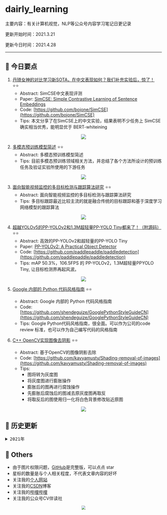 # dairly_learning
主要内容：有关计算机视觉，NLP等公众号内容学习笔记日更记录

更新开始时间：2021.3.21

更新今日时间：2021.4.28

------



## :paperclip:  今日要点

1. [丹琦女神的对比学习新SOTA，在中文表现如何？我们补充实验后，惊了！](https://mp.weixin.qq.com/s/P6oi6AgQzXiEF593y63zoA)         :star::star:
   - Abstract: SimCSE中文表现评测
   - Paper: [SimCSE: Simple Contrastive Learning of Sentence Embeddings](https://arxiv.org/abs/2104.08821)
   - Code: [https://github.com/bojone/SimCSE](https://github.com/bojone/SimCSE)
   - Tips: 本文分享了在SimCSE上的中文实验，结果表明不少任务上 SimCSE 确实相当优秀，能明显优于 BERT-whiteining 

<div align=center><img src="https://mmbiz.qpic.cn/mmbiz_png/5fknb41ib9qF8ibOBKRwHnzqaCgLfAnpQa5LibErX1ibxrvEeW6HmVz3x3ibuUvrTypwaxhMbB2gS2aqKL1X8LmzGHQ/640?wx_fmt=png&tp=webp&wxfrom=5&wx_lazy=1&wx_co=1" style='zoom:100%'>
</div>


2. [多模态预训练模型简述](https://mp.weixin.qq.com/s/1bnfuMJMj64WQjNovs_zSw)       :star::star:
   - Abstract: 多模态预训练模型简述
   - Tips: 目前多模态预训练领域相关方法，并总结了各个方法所设计的预训练任务及验证实验所使用的下游任务

<div align=center><img src="https://mmbiz.qpic.cn/mmbiz_png/58FUuNaBUjob2EkMWh0dfl0bY8icwqjVUBz8Twz01lbzUrwkd5qqUy0libRfosiazFmNqruXx0CAcUWYJQuVeLcpQ/640?wx_fmt=png&tp=webp&wxfrom=5&wx_lazy=1&wx_co=1" style='zoom:100%'>
</div>

3. [面向智能视频监控的多目标检测与跟踪算法研究](https://mp.weixin.qq.com/s/0_kLkINBNUSmTMkD1S1DAQ)       :star::star:
   - Abstract: 面向智能视频监控的多目标检测与跟踪算法研究
   - Tips: 多目标跟踪最近比较主流的就是融合传统的目标跟踪和基于深度学习网络模型的跟踪算法

<div align=center><img src="https://mmbiz.qpic.cn/mmbiz_png/KToRmsQB0NHo1iafBR8hPsI3NgFFEsg5rzt9fpl3sExRyco6G16eM6xToia5UyTjr0pTMN5ebIEMWoEyVjQSTzxg/640?wx_fmt=png&tp=webp&wxfrom=5&wx_lazy=1&wx_co=1" style='zoom:100%'>
</div>


4. [超越YOLOv5的PP-YOLOv2和1.3M超轻量PP-YOLO Tiny都来了！（附源码）](https://mp.weixin.qq.com/s/_1RHvwDv31GejbvLOgs7MQ)       :star::star:
   - Abstract: 高效的PP-YOLOv2和超轻量的PP-YOLO Tiny
   - Paper: [PP-YOLOv2: A Practical Object Detector](https://arxiv.org/abs/2104.10419)
   - Code: [https://github.com/paddlepaddle/paddledetection](https://github.com/paddlepaddle/paddledetection)
   - Tips: mAP 50.3%，106.5FPS 的 PP-YOLOv2，1.3M超轻量PPYOLO Tiny, 让目标检测界再起风波。

<div align=center><img src="https://mmbiz.qpic.cn/mmbiz_png/KmXPKA19gW9aKt3mveTcP9clPkvYYiaQfmWBYsCR3ia8DQ3k5JT2uKhEicic9FHrhEO6T7tLXENLIyQguO1zKrukkA/640?wx_fmt=png&tp=webp&wxfrom=5&wx_lazy=1&wx_co=1" style='zoom:100%'>
</div>


5. [Google 内部的 Python 代码风格指南](https://mp.weixin.qq.com/s/lfeWdZCFeu2ua0uS7FWHRQ)       :star::star:
   - Abstract: Google 内部的 Python 代码风格指南
   - Code: [https://github.com/shendeguize/GooglePythonStyleGuideCN](https://github.com/shendeguize/GooglePythonStyleGuideCN)
   - Tips: Google Python代码风格指南，很全面。可以作为公司的code review 标准，也可以作为自己编写代码的风格指南

6. [C++ OpenCV实现图像去阴影](https://mp.weixin.qq.com/s/ejBBC_GFM27R-0-kQuHK0Q)       :star::star:
   - Abstract: 基于OpenCV的图像阴影去除
   - Code: [https://github.com/kavyamusty/Shading-removal-of-images](https://github.com/kavyamusty/Shading-removal-of-images)
   - Tips: 
     - 图将转为灰度图
     - 将灰度图进行膨胀操作
     - 膨胀后的图再进行腐蚀操作
     - 先膨胀后腐蚀后的图减去原灰度图再取反
     - 将取反后的图使用归一化将白色背景修改贴近原图

<div align=center><img src="https://mmbiz.qpic.cn/mmbiz_png/1PGshybxVDS3kwrbibJvVicqmKfYS95vP2osTFPdsicRIdxdR37IS3d7rMD9m8zCvFZYhd6lm1fP6XUmcibtn9KrmA/640?wx_fmt=png&tp=webp&wxfrom=5&wx_lazy=1&wx_co=1" style='zoom:100%'>
</div>


## 

## :paperclip:  历史更新

<pre><details><summary>2021年</summary>
<details><summary>3月</summary>
    1. <a href="notes/202103/0321.md" target="_blank">公众号内容拓展学习笔记（2021.3.21）</a>
    2. <a href="notes/202103/0322.md" target="_blank">公众号内容拓展学习笔记（2021.3.22）</a>
    3. <a href="notes/202103/0323.md" target="_blank">公众号内容拓展学习笔记（2021.3.23）</a>
    4. <a href="notes/202103/0324.md" target="_blank">公众号内容拓展学习笔记（2021.3.24）</a>
    5. <a href="notes/202103/0325.md" target="_blank">公众号内容拓展学习笔记（2021.3.25）</a>
    6. <a href="notes/202103/0326.md" target="_blank">公众号内容拓展学习笔记（2021.3.26）</a>
    7. <a href="notes/202103/0327.md" target="_blank">公众号内容拓展学习笔记（2021.3.27）</a>
    8. <a href="notes/202103/0328.md" target="_blank">公众号内容拓展学习笔记（2021.3.28）</a>
    9. <a href="notes/202103/0329.md" target="_blank">公众号内容拓展学习笔记（2021.3.29）</a>
    10. <a href="notes/202103/0330.md" target="_blank">公众号内容拓展学习笔记（2021.3.30）</a>
    11. <a href="notes/202103/0331.md" target="_blank">公众号内容拓展学习笔记（2021.3.31）</a>
</details>
<details><summary>4月</summary>
    1. <a href="notes/202104/0401.md" target="_blank">公众号内容拓展学习笔记（2021.4.1）</a>
    2. <a href="notes/202104/0402.md" target="_blank">公众号内容拓展学习笔记（2021.4.2）</a>
    3. <a href="notes/202104/0403.md" target="_blank">公众号内容拓展学习笔记（2021.4.3）</a>
    4. <a href="notes/202104/0404.md" target="_blank">公众号内容拓展学习笔记（2021.4.4）</a>
    5. <a href="notes/202104/0405.md" target="_blank">公众号内容拓展学习笔记（2021.4.5）</a>
    6. <a href="notes/202104/0406.md" target="_blank">公众号内容拓展学习笔记（2021.4.6）</a>
    7. <a href="notes/202104/0407.md" target="_blank">公众号内容拓展学习笔记（2021.4.7）</a>
    8. <a href="notes/202104/0408.md" target="_blank">公众号内容拓展学习笔记（2021.4.8）</a>
    9. <a href="notes/202104/0409.md" target="_blank">公众号内容拓展学习笔记（2021.4.9）</a>
    10. <a href="notes/202104/0410.md" target="_blank">公众号内容拓展学习笔记（2021.4.10）</a>
    11. <a href="notes/202104/0411.md" target="_blank">公众号内容拓展学习笔记（2021.4.11）</a>
    12. <a href="notes/202104/0412.md" target="_blank">公众号内容拓展学习笔记（2021.4.12）</a>
    13. <a href="notes/202104/0413.md" target="_blank">公众号内容拓展学习笔记（2021.4.13）</a>
    14. <a href="notes/202104/0414.md" target="_blank">公众号内容拓展学习笔记（2021.4.14）</a>
    15. <a href="notes/202104/0415.md" target="_blank">公众号内容拓展学习笔记（2021.4.15）</a>
    16. <a href="notes/202104/0416.md" target="_blank">公众号内容拓展学习笔记（2021.4.16）</a>
    17. <a href="notes/202104/0417.md" target="_blank">公众号内容拓展学习笔记（2021.4.17）</a>
    18. <a href="notes/202104/0418.md" target="_blank">公众号内容拓展学习笔记（2021.4.18）</a>
    19. <a href="notes/202104/0419.md" target="_blank">公众号内容拓展学习笔记（2021.4.19）</a>
    20. <a href="notes/202104/0420.md" target="_blank">公众号内容拓展学习笔记（2021.4.20）</a>
    21. <a href="notes/202104/0421.md" target="_blank">公众号内容拓展学习笔记（2021.4.21）</a>
    22. <a href="notes/202104/0422.md" target="_blank">公众号内容拓展学习笔记（2021.4.22）</a>
    23. <a href="notes/202104/0423.md" target="_blank">公众号内容拓展学习笔记（2021.4.23）</a>
    24. <a href="notes/202104/0424.md" target="_blank">公众号内容拓展学习笔记（2021.4.24）</a>
    25. <a href="notes/202104/0425.md" target="_blank">公众号内容拓展学习笔记（2021.4.25）</a>
    26. <a href="notes/202104/0426.md" target="_blank">公众号内容拓展学习笔记（2021.4.26）</a>
    27. <a href="notes/202104/0427.md" target="_blank">公众号内容拓展学习笔记（2021.4.27）</a>
    28. <a href="notes/202104/0428.md" target="_blank">公众号内容拓展学习笔记（2021.4.28）</a>
    29. <a href="notes/202104/0429.md" target="_blank">公众号内容拓展学习笔记（2021.4.29）</a>
</details>
</pre>



## :paperclip:  Others

- 由于图片权限问题，[GitHub](https://github.com/xiaoxuebajie/dairly_learning)是完整版，可以点点 star
- 星标的数量是与个人相关程度，不代表文章内容的好坏
- 关注我的[个人网站](http://www.cvbds.cn/)
- 关注我的[CSDN](https://blog.csdn.net/xiaoxuebajie)博客
- 关注我的[哔哩哔哩](https://space.bilibili.com/424394389)
- 关注我的公众号CV伴读社

<div align=center><img src="https://img-blog.csdnimg.cn/202005031406335.jpg" style='zoom:80%'>
</div>